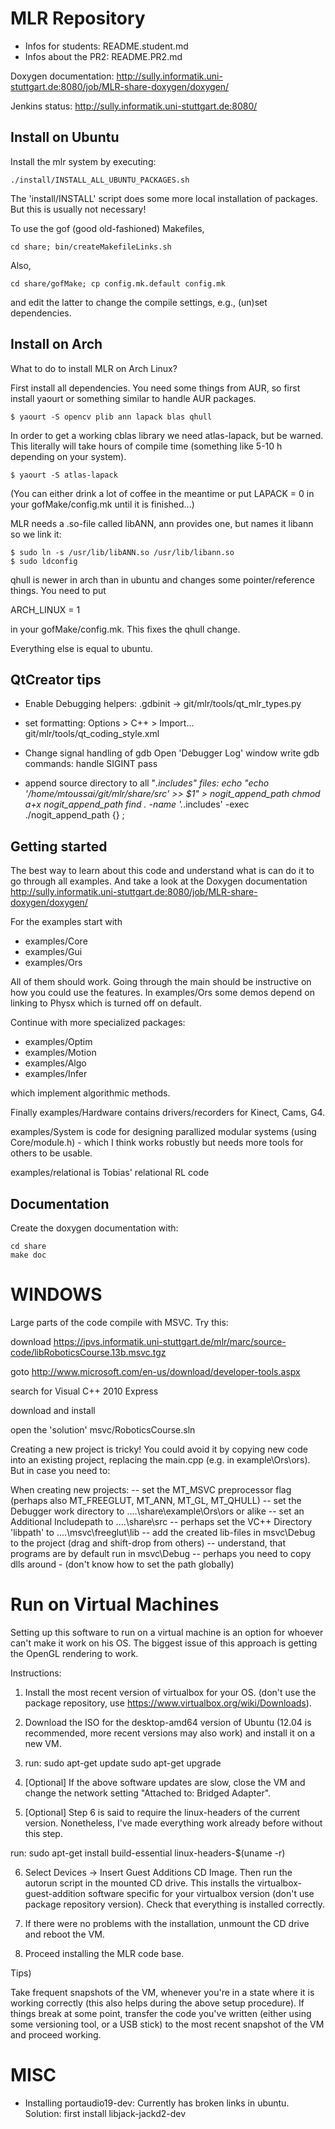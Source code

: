 # MLR Repository

- Infos for students:  README.student.md
- Infos about the PR2: README.PR2.md

Doxygen documentation: http://sully.informatik.uni-stuttgart.de:8080/job/MLR-share-doxygen/doxygen/

Jenkins status: http://sully.informatik.uni-stuttgart.de:8080/


## Install on Ubuntu
Install the mlr system by executing:

	./install/INSTALL_ALL_UBUNTU_PACKAGES.sh

The 'install/INSTALL' script does some more local installation of
packages. But this is usually not necessary!

To use the gof (good old-fashioned) Makefiles,

	cd share; bin/createMakefileLinks.sh

Also,

	cd share/gofMake; cp config.mk.default config.mk
	
and edit the latter to change the compile settings, e.g., (un)set dependencies.



## Install on Arch

What to do to install MLR on Arch Linux?

First install all dependencies. You need some things from AUR, so first install
yaourt or something similar to handle AUR packages.

    $ yaourt -S opencv plib ann lapack blas qhull

In order to get a working cblas library we need atlas-lapack, but be warned.
This literally will take hours of compile time (something like 5-10 h depending
on your system).

    $ yaourt -S atlas-lapack

(You can either drink a lot of coffee in the meantime or put LAPACK = 0 in your
gofMake/config.mk until it is finished...)

MLR needs a .so-file called libANN, ann provides one, but names it libann so we
link it:

    $ sudo ln -s /usr/lib/libANN.so /usr/lib/libann.so
    $ sudo ldconfig

qhull is newer in arch than in ubuntu and changes some pointer/reference things.
You need to put 

   ARCH_LINUX = 1

in your gofMake/config.mk. This fixes the qhull change.

Everything else is equal to ubuntu.


## QtCreator tips

* Enable Debugging helpers:
  .gdbinit -> git/mlr/tools/qt_mlr_types.py

* set formatting:
  Options > C++ > Import...   git/mlr/tools/qt_coding_style.xml
  
* Change signal handling of gdb
  Open 'Debugger Log' window
  write gdb commands:
  handle SIGINT pass

* append source directory to all "*.includes" files:
echo "echo '/home/mtoussai/git/mlr/share/src' >> \$1" > nogit_append_path
chmod a+x nogit_append_path
find . -name '\.*\.includes' -exec ./nogit_append_path {} \;


## Getting started

The best way to learn about this code and understand what is can do it
to go through all examples. And take a look at the Doxygen
documentation
http://sully.informatik.uni-stuttgart.de:8080/job/MLR-share-doxygen/doxygen/

For the examples start with

 - examples/Core
 - examples/Gui
 - examples/Ors

All of them should work. Going through the main should be instructive
on how you could use the features. In examples/Ors some demos depend
on linking to Physx which is turned off on default.

Continue with more specialized packages:

 - examples/Optim
 - examples/Motion
 - examples/Algo
 - examples/Infer

which implement algorithmic methods.

Finally examples/Hardware contains drivers/recorders for Kinect, Cams,
G4.

examples/System is code for designing parallized modular systems
(using Core/module.h) - which I think works robustly but needs more
tools for others to be usable.

examples/relational is Tobias' relational RL code


## Documentation

Create the doxygen documentation with:

    cd share
    make doc


# WINDOWS

Large parts of the code compile with MSVC. Try this:

download https://ipvs.informatik.uni-stuttgart.de/mlr/marc/source-code/libRoboticsCourse.13b.msvc.tgz

goto  http://www.microsoft.com/en-us/download/developer-tools.aspx

search for Visual C++ 2010 Express

download and install

open the 'solution' msvc/RoboticsCourse.sln

Creating a new project is tricky! You could avoid it by copying new
code into an existing project, replacing the main.cpp (e.g. in
example\Ors\ors). But in case you need to:

When creating new projects:
-- set the MT_MSVC preprocessor flag (perhaps also MT_FREEGLUT,
   MT_ANN, MT_GL, MT_QHULL)
-- set the Debugger work directory to ..\..\share\example\Ors\ors or
   alike
-- set an Additional Includepath to ..\..\share\src
-- perhaps set the VC++ Directory 'libpath' to ..\..\msvc\freeglut\lib
-- add the created lib-files in msvc\Debug to the project (drag and
   shift-drop from others)
-- understand, that programs are by default run in msvc\Debug
-- perhaps you need to copy dlls around - (don't know how to set the
   path globally)


# Run on Virtual Machines

Setting up this software to run on a virtual machine is an option for whoever
can't make it work on his OS. The biggest issue of this approach is getting the
OpenGL rendering to work.

Instructions:

1) Install the most recent version of virtualbox for your OS.  (don't use the
package repository, use https://www.virtualbox.org/wiki/Downloads).

2) Download the ISO for the desktop-amd64 version of Ubuntu (12.04 is
recommended, more recent versions may also work) and install it on a new VM.

3) run:
sudo apt-get update
sudo apt-get upgrade

4) [Optional] If the above software updates are slow, close the VM and change
the network setting "Attached to: Bridged Adapter".

5) [Optional] Step 6 is said to require the linux-headers of the current
version.  Nonetheless, I've made everything work already before without this
step.

run:
sudo apt-get install build-essential linux-headers-$(uname -r)

6) Select Devices -> Insert Guest Additions CD Image. Then run the autorun
script in the mounted CD drive. This installs the virtualbox-guest-addition
software specific for your virtualbox version (don't use package repository
version).  Check that everything is installed correctly.

7) If there were no problems with the installation, unmount the CD drive and
reboot the VM.

8) Proceed installing the MLR code base.

Tips)

Take frequent snapshots of the VM, whenever you're in a state where it is
working correctly (this also helps during the above setup procedure). If things
break at some point, transfer the code you've written (either using some
versioning tool, or a USB stick) to the most recent snapshot of the VM and
proceed working.


# MISC

* Installing portaudio19-dev: Currently has broken links in
  ubuntu. Solution: first install libjack-jackd2-dev
